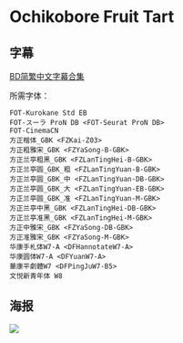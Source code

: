 # Ochikobore Fruit Tart

## 字幕

[BD简繁中文字幕合集](https://github.com/Nekomoekissaten-SUB/Nekomoekissaten-Storage/releases/download/subtitle_pkg/Ochifuru_BD_zho.7z)

所需字体：
```
FOT-Kurokane Std EB
FOT-スーラ ProN DB <FOT-Seurat ProN DB>
FOT-CinemaCN
方正楷体_GBK <FZKai-Z03>
方正粗雅宋_GBK <FZYaSong-B-GBK>
方正兰亭粗黑_GBK <FZLanTingHei-B-GBK>
方正兰亭圆_GBK_粗 <FZLanTingYuan-B-GBK>
方正兰亭圆_GBK_中 <FZLanTingYuan-DB-GBK>
方正兰亭圆_GBK_大 <FZLanTingYuan-EB-GBK>
方正兰亭圆_GBK_准 <FZLanTingYuan-M-GBK>
方正兰亭中黑_GBK <FZLanTingHei-DB-GBK>
方正兰亭准黑_GBK <FZLanTingHei-M-GBK>
方正中雅宋_GBK <FZYaSong-DB-GBK>
方正准雅宋_GBK <FZYaSong-M-GBK>
华康手札体W7-A <DFHannotateW7-A>
华康圆体W7-A <DFYuanW7-A>
華康平劇體W7 <DFPingJuW7-B5>
文悦新青年体 W8
```

## 海报

![](https://nekomoe.pages.dev/images/2020-10/OC.png)